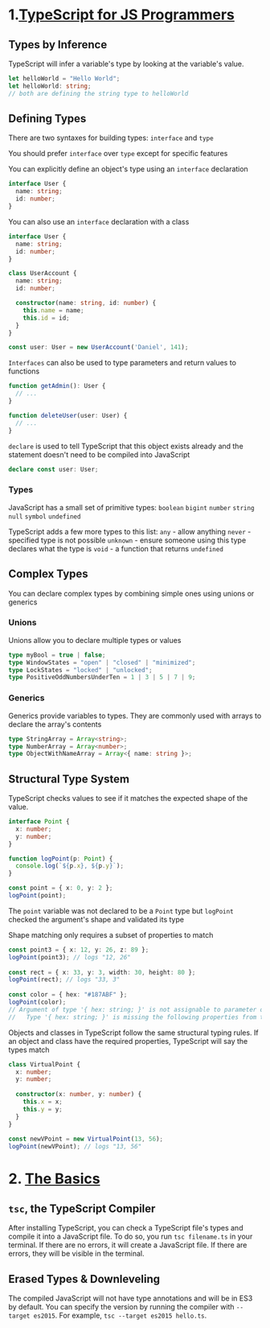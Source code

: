 # 1.[TypeScript for JS Programmers](https://www.typescriptlang.org/docs/handbook/typescript-in-5-minutes.html)

## Types by Inference

TypeScript will infer a variable's type by looking at the variable's value.

``` typescript
let helloWorld = "Hello World";
let helloWorld: string;
// both are defining the string type to helloWorld
```

## Defining Types

There are two syntaxes for building types: `interface` and `type`

You should prefer `interface` over `type` except for specific features

You can explicitly define an object's type using an `interface` declaration

``` typescript
interface User {
  name: string;
  id: number;
}
```

You can also use an `interface` declaration with a class 

``` typescript
interface User {
  name: string;
  id: number;
}

class UserAccount {
  name: string;
  id: number;

  constructor(name: string, id: number) {
    this.name = name;
    this.id = id;
  }
}

const user: User = new UserAccount('Daniel', 141);
```

`Interfaces` can also be used to type parameters and return values to functions

``` typescript
function getAdmin(): User {
  // ...
}

function deleteUser(user: User) {
  // ...
}
```

`declare` is used to tell TypeScript that this object exists already and the
statement doesn't need to be compiled into JavaScript

``` typescript 
declare const user: User;
```

### Types

JavaScript has a small set of primitive types: 
`boolean`
`bigint`
`number`
`string`
`null`
`symbol`
`undefined`

TypeScript adds a few more types to this list:
`any` - allow anything
`never` - specified type is not possible
`unknown` - ensure someone using this type declares what the type is
`void` - a function that returns `undefined`

## Complex Types

You can declare complex types by combining simple ones using unions or generics

### Unions

Unions allow you to declare multiple types or values

``` typescript
type myBool = true | false;
type WindowStates = "open" | "closed" | "minimized";
type LockStates = "locked" | "unlocked";
type PositiveOddNumbersUnderTen = 1 | 3 | 5 | 7 | 9;
```

### Generics

Generics provide variables to types. They are commonly used with arrays to declare 
the array's contents

``` typescript
type StringArray = Array<string>;
type NumberArray = Array<number>;
type ObjectWithNameArray = Array<{ name: string }>;
```

## Structural Type System

TypeScript checks values to see if it matches the expected shape of the value. 

``` typescript 
interface Point {
  x: number;
  y: number;
}

function logPoint(p: Point) {
  console.log(`${p.x}, ${p.y}`);
}

const point = { x: 0, y: 2 };
logPoint(point);
```

The `point` variable was not declared to be a `Point` type but `logPoint` checked
the argument's shape and validated its type

Shape matching only requires a subset of properties to match

``` typescript 
const point3 = { x: 12, y: 26, z: 89 };
logPoint(point3); // logs "12, 26"
 
const rect = { x: 33, y: 3, width: 30, height: 80 };
logPoint(rect); // logs "33, 3"
 
const color = { hex: "#187ABF" };
logPoint(color);
// Argument of type '{ hex: string; }' is not assignable to parameter of type 'Point'.
//   Type '{ hex: string; }' is missing the following properties from type 'Point': x, y
```

Objects and classes in TypeScript follow the same structural typing rules. If an
object and class have the required properties, TypeScript will say the types match

``` typescript
class VirtualPoint {
  x: number;
  y: number;
 
  constructor(x: number, y: number) {
    this.x = x;
    this.y = y;
  }
}
 
const newVPoint = new VirtualPoint(13, 56);
logPoint(newVPoint); // logs "13, 56"
```

# 2. [The Basics](https://www.typescriptlang.org/docs/handbook/2/basic-types.html)

## `tsc`, the TypeScript Compiler

After installing TypeScript, you can check a TypeScript file's types and compile
it into a JavaScript file. To do so, you run `tsc filename.ts` in your terminal.
If there are no errors, it will create a JavaScript file. If there are errors, 
they will be visible in the terminal. 

## Erased Types & Downleveling

The compiled JavaScript will not have type annotations and will be in ES3 by 
default. You can specify the version by running the compiler with `--target es2015`. 
For example, `tsc --target es2015 hello.ts`.
